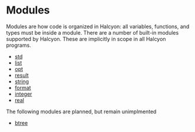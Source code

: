 # Modules
Modules are how code is organized in Halcyon: all variables, functions, and types must be inside a module.
There are a number of built-in modules supported by Halcyon. These are implicitly in scope in all Halcyon programs.
- [std](./docs/modules/std.md)
- [list](./docs/modules/list.md)
- [opt](./docs/modules/opt.md)
- [result](./docs/modules/result.md)
- [string](./docs/modules/string.md)
- [format](./docs/modules/format.md)
- [integer](./docs/modules/integer.md)
- [real](./docs/modules/real.md)

The following modules are planned, but remain unimplmented 
- [btree](./docs/modules/btree.md)